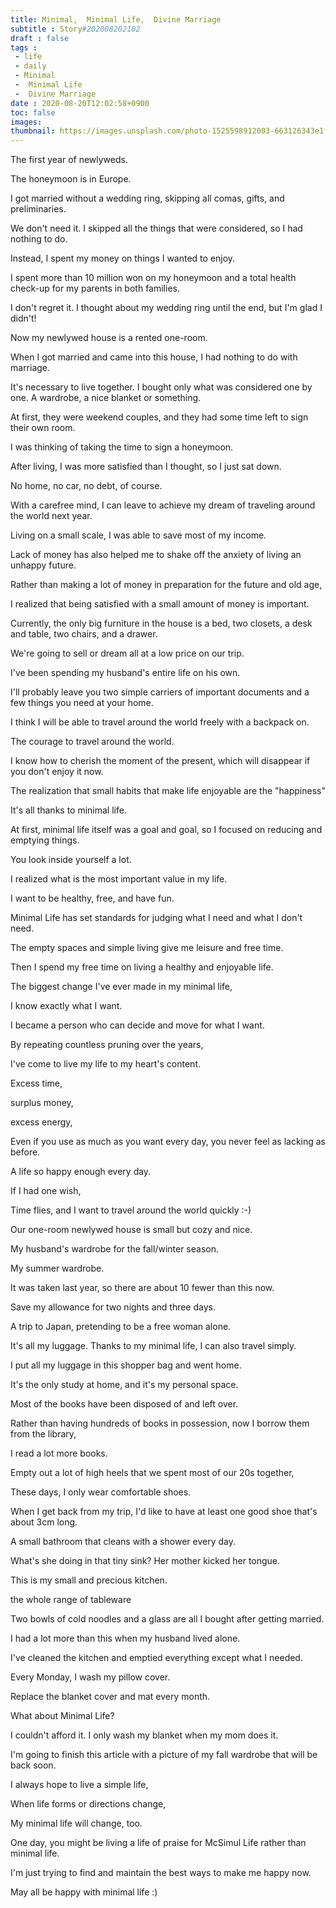 ```yaml
---
title: Minimal,  Minimal Life,  Divine Marriage
subtitle : Story#202008202102
draft : false
tags :
 - life
 - daily
 - Minimal
 -  Minimal Life
 -  Divine Marriage
date : 2020-08-20T12:02:58+0900
toc: false
images: 
thumbnail: https://images.unsplash.com/photo-1525598912003-663126343e1f?ixlib=rb-1.2.1&q=80&fm=jpg&crop=entropy&cs=tinysrgb&w=1080&fit=max&ixid=eyJhcHBfaWQiOjE1NTU0OX0
---
```


The first year of newlyweds.  

  

The honeymoon is in Europe.  

I got married without a wedding ring, skipping all comas, gifts, and preliminaries.  

We don't need it. I skipped all the things that were considered, so I had nothing to do.  

Instead, I spent my money on things I wanted to enjoy.  

I spent more than 10 million won on my honeymoon and a total health check-up for my parents in both families.  

I don't regret it. I thought about my wedding ring until the end, but I'm glad I didn't!  

  

Now my newlywed house is a rented one-room.  

When I got married and came into this house, I had nothing to do with marriage.  

It's necessary to live together. I bought only what was considered one by one. A wardrobe, a nice blanket or something.  

At first, they were weekend couples, and they had some time left to sign their own room.  

I was thinking of taking the time to sign a honeymoon.  

After living, I was more satisfied than I thought, so I just sat down.  

No home, no car, no debt, of course.  

With a carefree mind, I can leave to achieve my dream of traveling around the world next year.  

Living on a small scale, I was able to save most of my income.  

Lack of money has also helped me to shake off the anxiety of living an unhappy future.  

Rather than making a lot of money in preparation for the future and old age,  

I realized that being satisfied with a small amount of money is important.  

Currently, the only big furniture in the house is a bed, two closets, a desk and table, two chairs, and a drawer.  

We're going to sell or dream all at a low price on our trip.  

I've been spending my husband's entire life on his own.  

I'll probably leave you two simple carriers of important documents and a few things you need at your home.  

I think I will be able to travel around the world freely with a backpack on.  

The courage to travel around the world.  

I know how to cherish the moment of the present, which will disappear if you don't enjoy it now.  

The realization that small habits that make life enjoyable are the "happiness"  

It's all thanks to minimal life.  

At first, minimal life itself was a goal and goal, so I focused on reducing and emptying things.  

You look inside yourself a lot.  

I realized what is the most important value in my life.  

I want to be healthy, free, and have fun.  

  

Minimal Life has set standards for judging what I need and what I don't need.  

The empty spaces and simple living give me leisure and free time.  

Then I spend my free time on living a healthy and enjoyable life.  

The biggest change I've ever made in my minimal life,  

I know exactly what I want.  

I became a person who can decide and move for what I want.  

By repeating countless pruning over the years,  

I've come to live my life to my heart's content.  

Excess time,  

surplus money,  

excess energy,  

Even if you use as much as you want every day, you never feel as lacking as before.  

A life so happy enough every day.  

If I had one wish,  

Time flies, and I want to travel around the world quickly :-)  

Our one-room newlywed house is small but cozy and nice.  

My husband's wardrobe for the fall/winter season.  

My summer wardrobe.  

It was taken last year, so there are about 10 fewer than this now.  

Save my allowance for two nights and three days.  

A trip to Japan, pretending to be a free woman alone.  

It's all my luggage. Thanks to my minimal life, I can also travel simply.  

I put all my luggage in this shopper bag and went home.  

It's the only study at home, and it's my personal space.  

Most of the books have been disposed of and left over.  

Rather than having hundreds of books in possession, now I borrow them from the library,  

I read a lot more books.  

Empty out a lot of high heels that we spent most of our 20s together,  

These days, I only wear comfortable shoes.  

When I get back from my trip, I'd like to have at least one good shoe that's about 3cm long.  

A small bathroom that cleans with a shower every day.  

What's she doing in that tiny sink? Her mother kicked her tongue.  

This is my small and precious kitchen.  

  

the whole range of tableware  

Two bowls of cold noodles and a glass are all I bought after getting married.  

I had a lot more than this when my husband lived alone.  

I've cleaned the kitchen and emptied everything except what I needed.  

  

Every Monday, I wash my pillow cover.  

Replace the blanket cover and mat every month.  

What about Minimal Life?  

I couldn't afford it. I only wash my blanket when my mom does it.  

I'm going to finish this article with a picture of my fall wardrobe that will be back soon.  

I always hope to live a simple life,  

When life forms or directions change,  

My minimal life will change, too.  

One day, you might be living a life of praise for McSimul Life rather than minimal life.  

I'm just trying to find and maintain the best ways to make me happy now.  

May all be happy with minimal life :)  

